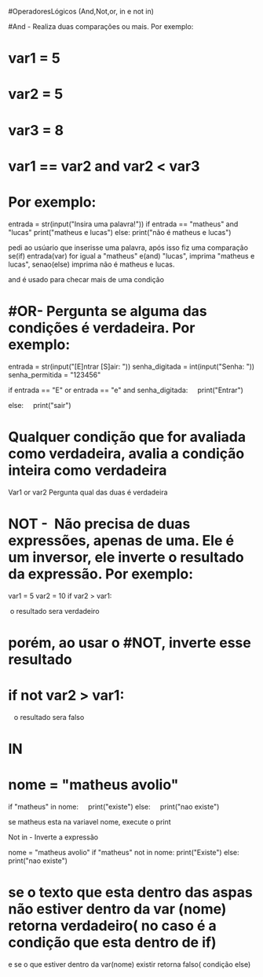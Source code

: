 
#OperadoresLógicos (And,Not,or, in e not in)


#And - Realiza duas comparações ou mais. Por exemplo:

# var1 = 5

# var2 = 5

# var3 = 8

# var1 == var2 and var2 < var3

# Por exemplo:
entrada = str(input("Insira uma palavra!"))
if entrada == "matheus" and "lucas"
	print("matheus e lucas")
else:
	print("não é matheus e lucas")

pedi ao usúario que inserisse uma palavra, após isso fiz uma comparação
se(if) entrada(var) for igual a "matheus" e(and) "lucas", imprima "matheus e lucas", senao(else) imprima não é matheus e lucas.

and é usado para checar mais de uma condição

# #OR- Pergunta se alguma das condições é verdadeira. Por exemplo:

entrada = str(input("[E]ntrar [S]air: "))
senha_digitada = int(input("Senha: "))
senha_permitida = "123456"

if entrada == "E" or entrada == "e" and senha_digitada:
    print("Entrar")

else:
    print("sair")

# Qualquer condição que for avaliada como verdadeira, avalia a condição inteira como verdadeira


Var1 or var2
Pergunta qual das duas é verdadeira



# NOT -  Não precisa de duas expressões, apenas de uma. Ele é um inversor, ele inverte o resultado da expressão. Por exemplo:
var1 = 5
var2 = 10
if var2 > var1:

 o resultado sera verdadeiro

# porém, ao usar o #NOT, inverte esse resultado

# if not var2 > var1:

   o resultado sera falso

  


# IN
# nome = "matheus avolio"

 if "matheus" in nome:
    print("existe")
else:
    print("nao existe")

se matheus esta na variavel nome, execute o print

  

Not in - Inverte a expressão

nome = "matheus avolio"
 if "matheus" not in nome:
	print("Existe")
else:
    print("nao existe")

# se o texto que esta dentro das aspas não estiver dentro da var (nome) retorna verdadeiro( no caso é a condição que esta dentro de if)

e se o que estiver dentro da var(nome) existir retorna falso( condição else)


